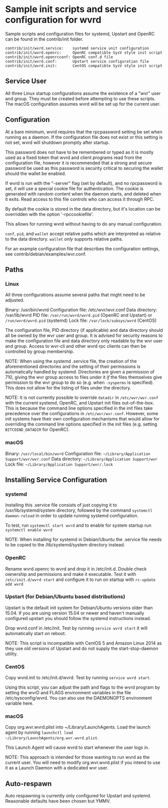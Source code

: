 Sample init scripts and service configuration for wvrd
==========================================================

Sample scripts and configuration files for systemd, Upstart and OpenRC
can be found in the contrib/init folder.

    contrib/init/wvrd.service:    systemd service unit configuration
    contrib/init/wvrd.openrc:     OpenRC compatible SysV style init script
    contrib/init/wvrd.openrcconf: OpenRC conf.d file
    contrib/init/wvrd.conf:       Upstart service configuration file
    contrib/init/wvrd.init:       CentOS compatible SysV style init script

Service User
---------------------------------

All three Linux startup configurations assume the existence of a "wvr" user
and group.  They must be created before attempting to use these scripts.
The macOS configuration assumes wvrd will be set up for the current user.

Configuration
---------------------------------

At a bare minimum, wvrd requires that the rpcpassword setting be set
when running as a daemon.  If the configuration file does not exist or this
setting is not set, wvrd will shutdown promptly after startup.

This password does not have to be remembered or typed as it is mostly used
as a fixed token that wvrd and client programs read from the configuration
file, however it is recommended that a strong and secure password be used
as this password is security critical to securing the wallet should the
wallet be enabled.

If wvrd is run with the "-server" flag (set by default), and no rpcpassword is set,
it will use a special cookie file for authentication. The cookie is generated with random
content when the daemon starts, and deleted when it exits. Read access to this file
controls who can access it through RPC.

By default the cookie is stored in the data directory, but it's location can be overridden
with the option '-rpccookiefile'.

This allows for running wvrd without having to do any manual configuration.

`conf`, `pid`, and `wallet` accept relative paths which are interpreted as
relative to the data directory. `wallet` *only* supports relative paths.

For an example configuration file that describes the configuration settings,
see contrib/debian/examples/wvr.conf.

Paths
---------------------------------

### Linux

All three configurations assume several paths that might need to be adjusted.

Binary:              /usr/bin/wvrd
Configuration file:  /etc/wvr/wvr.conf
Data directory:      /var/lib/wvrd
PID file:            `/var/run/wvrd/wvrd.pid` (OpenRC and Upstart) or `/run/wvrd/wvrd.pid` (systemd)
Lock file:           `/var/lock/subsys/wvrd` (CentOS)

The configuration file, PID directory (if applicable) and data directory
should all be owned by the wvr user and group.  It is advised for security
reasons to make the configuration file and data directory only readable by the
wvr user and group.  Access to wvr-cli and other wvrd rpc clients
can then be controlled by group membership.

NOTE: When using the systemd .service file, the creation of the aforementioned
directories and the setting of their permissions is automatically handled by
systemd. Directories are given a permission of 710, giving the wvr group
access to files under it _if_ the files themselves give permission to the
wvr group to do so (e.g. when `-sysperms` is specified). This does not allow
for the listing of files under the directory.

NOTE: It is not currently possible to override `datadir` in
`/etc/wvr/wvr.conf` with the current systemd, OpenRC, and Upstart init
files out-of-the-box. This is because the command line options specified in the
init files take precedence over the configurations in
`/etc/wvr/wvr.conf`. However, some init systems have their own
configuration mechanisms that would allow for overriding the command line
options specified in the init files (e.g. setting `BITCOIND_DATADIR` for
OpenRC).

### macOS

Binary:              `/usr/local/bin/wvrd`
Configuration file:  `~/Library/Application Support/wvr/wvr.conf`
Data directory:      `~/Library/Application Support/wvr`
Lock file:           `~/Library/Application Support/wvr/.lock`

Installing Service Configuration
-----------------------------------

### systemd

Installing this .service file consists of just copying it to
/usr/lib/systemd/system directory, followed by the command
`systemctl daemon-reload` in order to update running systemd configuration.

To test, run `systemctl start wvrd` and to enable for system startup run
`systemctl enable wvrd`

NOTE: When installing for systemd in Debian/Ubuntu the .service file needs to be copied to the /lib/systemd/system directory instead.

### OpenRC

Rename wvrd.openrc to wvrd and drop it in /etc/init.d.  Double
check ownership and permissions and make it executable.  Test it with
`/etc/init.d/wvrd start` and configure it to run on startup with
`rc-update add wvrd`

### Upstart (for Debian/Ubuntu based distributions)

Upstart is the default init system for Debian/Ubuntu versions older than 15.04. If you are using version 15.04 or newer and haven't manually configured upstart you should follow the systemd instructions instead.

Drop wvrd.conf in /etc/init.  Test by running `service wvrd start`
it will automatically start on reboot.

NOTE: This script is incompatible with CentOS 5 and Amazon Linux 2014 as they
use old versions of Upstart and do not supply the start-stop-daemon utility.

### CentOS

Copy wvrd.init to /etc/init.d/wvrd. Test by running `service wvrd start`.

Using this script, you can adjust the path and flags to the wvrd program by
setting the wvrD and FLAGS environment variables in the file
/etc/sysconfig/wvrd. You can also use the DAEMONOPTS environment variable here.

### macOS

Copy org.wvr.wvrd.plist into ~/Library/LaunchAgents. Load the launch agent by
running `launchctl load ~/Library/LaunchAgents/org.wvr.wvrd.plist`.

This Launch Agent will cause wvrd to start whenever the user logs in.

NOTE: This approach is intended for those wanting to run wvrd as the current user.
You will need to modify org.wvr.wvrd.plist if you intend to use it as a
Launch Daemon with a dedicated wvr user.

Auto-respawn
-----------------------------------

Auto respawning is currently only configured for Upstart and systemd.
Reasonable defaults have been chosen but YMMV.
